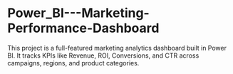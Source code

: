 # Power_BI---Marketing-Performance-Dashboard
This project is a full-featured marketing analytics dashboard built in Power BI. It tracks KPIs like Revenue, ROI, Conversions, and CTR across campaigns, regions, and product categories.
